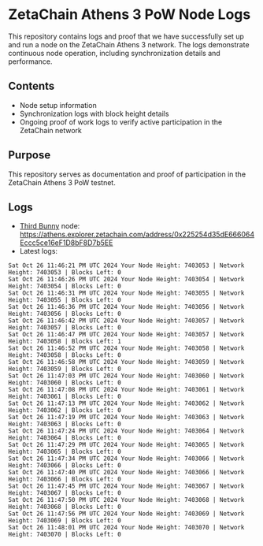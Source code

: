 # ZetaChain Athens 3 PoW Node Logs
This repository contains logs and proof that we have successfully set up and run a node on the ZetaChain Athens 3 network. The logs demonstrate continuous node operation, including synchronization details and performance.

## Contents
- Node setup information
- Synchronization logs with block height details
- Ongoing proof of work logs to verify active participation in the ZetaChain network

## Purpose
This repository serves as documentation and proof of participation in the ZetaChain Athens 3 PoW testnet.

## Logs

- [Third Bunny](https://thirdbunny.xyz/) node: https://athens.explorer.zetachain.com/address/0x225254d35dE666064Eccc5ce16eF1D8bF8D7b5EE
- Latest logs:
```
Sat Oct 26 11:46:21 PM UTC 2024 Your Node Height: 7403053 | Network Height: 7403053 | Blocks Left: 0
Sat Oct 26 11:46:26 PM UTC 2024 Your Node Height: 7403054 | Network Height: 7403054 | Blocks Left: 0
Sat Oct 26 11:46:31 PM UTC 2024 Your Node Height: 7403055 | Network Height: 7403055 | Blocks Left: 0
Sat Oct 26 11:46:36 PM UTC 2024 Your Node Height: 7403056 | Network Height: 7403056 | Blocks Left: 0
Sat Oct 26 11:46:42 PM UTC 2024 Your Node Height: 7403057 | Network Height: 7403057 | Blocks Left: 0
Sat Oct 26 11:46:47 PM UTC 2024 Your Node Height: 7403057 | Network Height: 7403058 | Blocks Left: 1
Sat Oct 26 11:46:52 PM UTC 2024 Your Node Height: 7403058 | Network Height: 7403058 | Blocks Left: 0
Sat Oct 26 11:46:58 PM UTC 2024 Your Node Height: 7403059 | Network Height: 7403059 | Blocks Left: 0
Sat Oct 26 11:47:03 PM UTC 2024 Your Node Height: 7403060 | Network Height: 7403060 | Blocks Left: 0
Sat Oct 26 11:47:08 PM UTC 2024 Your Node Height: 7403061 | Network Height: 7403061 | Blocks Left: 0
Sat Oct 26 11:47:13 PM UTC 2024 Your Node Height: 7403062 | Network Height: 7403062 | Blocks Left: 0
Sat Oct 26 11:47:19 PM UTC 2024 Your Node Height: 7403063 | Network Height: 7403063 | Blocks Left: 0
Sat Oct 26 11:47:24 PM UTC 2024 Your Node Height: 7403064 | Network Height: 7403064 | Blocks Left: 0
Sat Oct 26 11:47:29 PM UTC 2024 Your Node Height: 7403065 | Network Height: 7403065 | Blocks Left: 0
Sat Oct 26 11:47:34 PM UTC 2024 Your Node Height: 7403066 | Network Height: 7403066 | Blocks Left: 0
Sat Oct 26 11:47:40 PM UTC 2024 Your Node Height: 7403066 | Network Height: 7403066 | Blocks Left: 0
Sat Oct 26 11:47:45 PM UTC 2024 Your Node Height: 7403067 | Network Height: 7403067 | Blocks Left: 0
Sat Oct 26 11:47:50 PM UTC 2024 Your Node Height: 7403068 | Network Height: 7403068 | Blocks Left: 0
Sat Oct 26 11:47:56 PM UTC 2024 Your Node Height: 7403069 | Network Height: 7403069 | Blocks Left: 0
Sat Oct 26 11:48:01 PM UTC 2024 Your Node Height: 7403070 | Network Height: 7403070 | Blocks Left: 0
```
